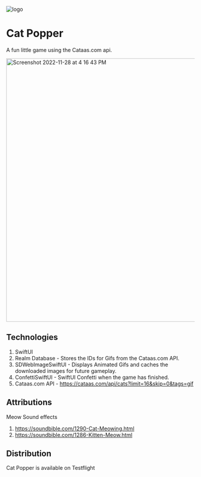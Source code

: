 ![logo](https://user-images.githubusercontent.com/442439/204402040-2f1aeb57-0955-4bd5-b1ba-a48ba43b4961.jpg)


# Cat Popper

A fun little game using the Cataas.com api.

<a href="https://shanecowherd.com/CatPopper.mp4"><img width="704" alt="Screenshot 2022-11-28 at 4 16 43 PM" src="https://user-images.githubusercontent.com/442439/204400807-74f6f6ab-e586-4a03-bbe6-d88e1423807b.png"></a>

## Technologies

1. SwiftUI
2. Realm Database - Stores the IDs for Gifs from the Cataas.com API.
3. SDWebImageSwiftUI - Displays Animated Gifs and caches the downloaded images for future gameplay.
4. ConfettiSwiftUI - SwiftUI Confetti when the game has finished.
5. Cataas.com API - https://cataas.com/api/cats?limit=16&skip=0&tags=gif

## Attributions

Meow Sound effects
1. https://soundbible.com/1290-Cat-Meowing.html
2. https://soundbible.com/1286-Kitten-Meow.html

## Distribution

Cat Popper is available on Testflight

